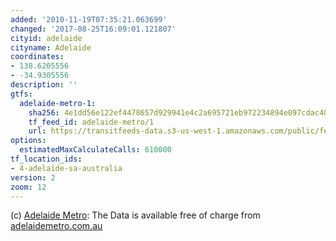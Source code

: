```yaml
---
added: '2010-11-19T07:35:21.063699'
changed: '2017-08-25T16:09:01.121807'
cityid: adelaide
cityname: Adelaide
coordinates:
- 138.6205556
- -34.9305556
description: ''
gtfs:
  adelaide-metro-1:
    sha256: 4e1dd56e122ef4478657d929941e4c2a695721eb972234894e097cdac40179c6
    tf_feed_id: adelaide-metro/1
    url: https://transitfeeds-data.s3-us-west-1.amazonaws.com/public/feeds/adelaide-metro/1/20170821/gtfs.zip
options:
  estimatedMaxCalculateCalls: 610000
tf_location_ids:
- 4-adelaide-sa-australia
version: 2
zoom: 12
---
```


(c) [Adelaide Metro](http://www.adelaidemetro.com.au/): The Data is available free of charge from [adelaidemetro.com.au](http://www.adelaidemetro.com.au/publish_article/GTFS.html)
